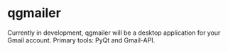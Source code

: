 # qgmailer
Currently in development, qgmailer will be a desktop application for your Gmail account. Primary tools: PyQt and Gmail-API.
